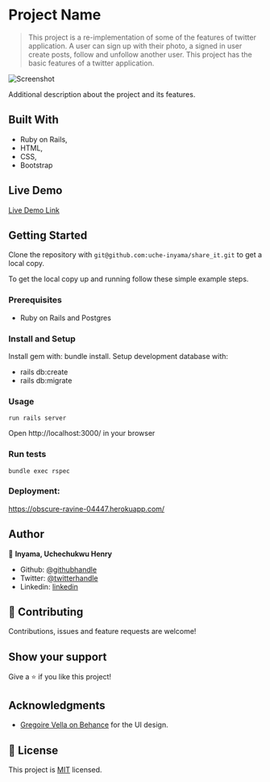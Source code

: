 # Project Name

> This project is a re-implementation of some of the features of twitter application.
> A user can sign up with their photo, a signed in user create posts, follow and unfollow another user.
> This project has the basic features of a twitter application.

![Screenshot](https://user-images.githubusercontent.com/46329537/81774954-b1d16a80-94e3-11ea-94e2-99a5e5d70568.png)

Additional description about the project and its features.

## Built With

- Ruby on Rails,
- HTML,
- CSS,
- Bootstrap

## Live Demo

[Live Demo Link](https://obscure-ravine-04447.herokuapp.com/)

## Getting Started

Clone the repository with `git@github.com:uche-inyama/share_it.git` to get a local copy.

To get the local copy up and running follow these simple example steps.

### Prerequisites

- Ruby on Rails and Postgres

### Install and Setup

Install gem with: bundle install.
Setup development database with:

- rails db:create
- rails db:migrate

### Usage

    run rails server

Open http://localhost:3000/ in your browser

### Run tests

    bundle exec rspec

### Deployment:

https://obscure-ravine-04447.herokuapp.com/

## Author

👤 **Inyama, Uchechukwu Henry**

- Github: [@githubhandle](https://github.com/uche-inyama)
- Twitter: [@twitterhandle](https://twitter.com/euuoc)
- Linkedin: [linkedin](https://www.linkedin.com/in/uchechukwu-inyama-b3429a105/)

## 🤝 Contributing

Contributions, issues and feature requests are welcome!

## Show your support

Give a ⭐️ if you like this project!

## Acknowledgments

- [Gregoire Vella on Behance](https://www.behance.net/gallery/14286087/Twitter-Redesign-of-UI-details) for the UI design.

## 📝 License

This project is [MIT](lic.url) licensed.
